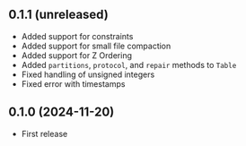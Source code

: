## 0.1.1 (unreleased)

- Added support for constraints
- Added support for small file compaction
- Added support for Z Ordering
- Added `partitions`, `protocol`, and `repair` methods to `Table`
- Fixed handling of unsigned integers
- Fixed error with timestamps

## 0.1.0 (2024-11-20)

- First release
